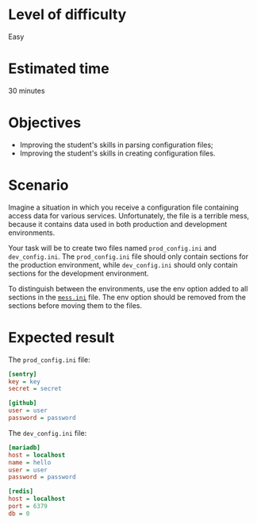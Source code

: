 # Level of difficulty
Easy

# Estimated time
30 minutes

# Objectives
- Improving the student's skills in parsing configuration files;
- Improving the student's skills in creating configuration files.

# Scenario

Imagine a situation in which you receive a configuration file containing access data for various services. Unfortunately, the file is a terrible mess, because it contains data used in both production and development environments.

Your task will be to create two files named `prod_config.ini` and `dev_config.ini`. The `prod_config.ini` file should only contain sections for the production environment, while `dev_config.ini` should only contain sections for the development environment.

To distinguish between the environments, use the env option added to all sections in the [`mess.ini`](../persistance/mess.ini) file. The env option should be removed from the sections before moving them to the files.

# Expected result

The `prod_config.ini` file:


```INI
[sentry]
key = key
secret = secret

[github]
user = user
password = password
```

The `dev_config.ini` file:

```INI
[mariadb]
host = localhost
name = hello
user = user
password = password

[redis]
host = localhost
port = 6379
db = 0
```